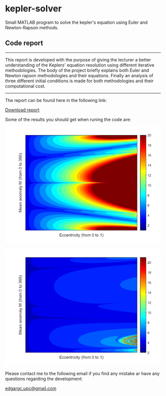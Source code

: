 # kepler-solver
Small MATLAB program to solve the kepler's equation using Euler and Newton-Rapson methods.


## Code report 
---

This report is developed with the purpose of giving the lecturer a better understanding of the Keplers' equation resolution using different iterative methodologies. The body of the project briefly explains both Euler and Newton rapson methodologies and their equations. Finally an analysis of three different initial conditions is made for both methodologies and their computational cost.

---

The report can be found here in the following link:

<a href="/Kepler_s_Equation.pdf" download>Download report</a>



Some of the results you should get when runing the code are:

![Iteration until converged using the euler method](./Figures/r1.png)

![Iteration until converged using the Newton-Rapson method](./Figures/r6.png)


Please contact me to the following email if you find any mistake ar have any questions regarding the development:

<edgargc.upc@gmail.com>

